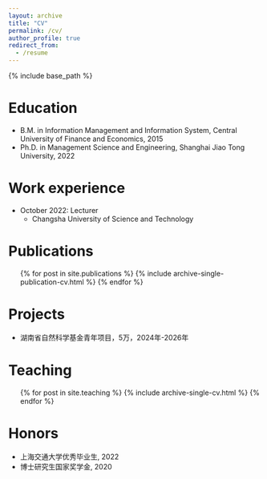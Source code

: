 ```yaml
---
layout: archive
title: "CV"
permalink: /cv/
author_profile: true
redirect_from:
  - /resume
---
```


{% include base_path %}

Education
======
* B.M. in Information Management and Information System, Central University of Finance and Economics, 2015
* Ph.D. in Management Science and Engineering, Shanghai Jiao Tong University, 2022

Work experience
======
* October 2022: Lecturer
  * Changsha University of Science and Technology

Publications
======
  <ul>{% for post in site.publications %}
    {% include archive-single-publication-cv.html %}
  {% endfor %}</ul>

Projects
======
* 湖南省自然科学基金青年项目，5万，2024年-2026年
  
Teaching
======
  <ul>{% for post in site.teaching %}
    {% include archive-single-cv.html %}
  {% endfor %}</ul>
  
Honors
======
* 上海交通大学优秀毕业生, 2022
* 博士研究生国家奖学金, 2020
